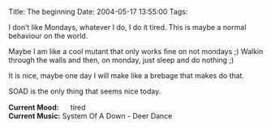 Title: The beginning
Date: 2004-05-17 13:55:00
Tags: 

<p>I don&#8217;t like Mondays, whatever I do, I do it tired. This is maybe a normal behaviour on the world.</p>

<p>Maybe I am like a cool mutant that only works fine on not mondays ;) Walkin through the walls and then, on monday, just sleep and do nothing ;)</p>

<p>It is nice, maybe one day I will make like a brebage that makes do that.</p>

<p>SOAD is the only thing that seems nice today.</p>

<p><strong>Current Mood:</strong> <img width="15" height="15" src="http://stat.livejournal.com/img/mood/growf/smileys/tired.gif"/> tired<br/><strong>Current Music:</strong> System Of A Down - Deer Dance</p>
